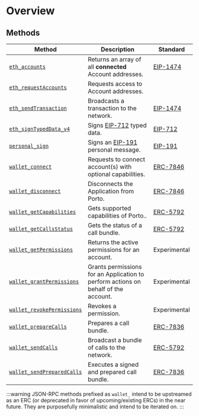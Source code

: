 # Overview

## Methods

| Method                                                                      | Description                                                                        | Standard                                            |
| --------------------------------------------------------------------------- | ---------------------------------------------------------------------------------- | --------------------------------------------------- |
| [`eth_accounts`](/sdk/rpc/eth_accounts)                                     | Returns an array of all **connected** Account addresses.                           | [EIP-1474](https://eips.ethereum.org/EIPS/eip-1474) |
| [`eth_requestAccounts`](/sdk/rpc/eth_requestAccounts)                       | Requests access to Account addresses.                                              |                                                     |
| [`eth_sendTransaction`](/sdk/rpc/eth_sendTransaction)                       | Broadcasts a transaction to the network.                                           | [EIP-1474](https://eips.ethereum.org/EIPS/eip-1474) |
| [`eth_signTypedData_v4`](/sdk/rpc/eth_signTypedData_v4)                     | Signs [EIP-712](https://eips.ethereum.org/EIPS/eip-712) typed data.                | [EIP-712](https://eips.ethereum.org/EIPS/eip-712)   |
| [`personal_sign`](/sdk/rpc/personal_sign)                                   | Signs an [EIP-191](https://eips.ethereum.org/EIPS/eip-191) personal message.       | [EIP-191](https://eips.ethereum.org/EIPS/eip-191)   |
| [`wallet_connect`](/sdk/rpc/wallet_connect)                                 | Requests to connect account(s) with optional capabilities.                         | [ERC-7846](https://eips.ethereum.org/EIPS/eip-7846) |
| [`wallet_disconnect`](/sdk/rpc/wallet_disconnect)                           | Disconnects the Application from Porto.                                            | [ERC-7846](https://eips.ethereum.org/EIPS/eip-7846) |
| [`wallet_getCapabilities`](/sdk/rpc/wallet_getCapabilities)                 | Gets supported capabilities of Porto..                                             | [ERC-5792](https://eips.ethereum.org/EIPS/eip-5792) |
| [`wallet_getCallsStatus`](/sdk/rpc/wallet_getCallsStatus)                   | Gets the status of a call bundle.                                                  | [ERC-5792](https://eips.ethereum.org/EIPS/eip-5792) |
| [`wallet_getPermissions`](/sdk/rpc/wallet_getPermissions)       | Returns the active permissions for an account.                                     | Experimental                                        |
| [`wallet_grantPermissions`](/sdk/rpc/wallet_grantPermissions)   | Grants permissions for an Application to perform actions on behalf of the account. | Experimental                                        |
| [`wallet_revokePermissions`](/sdk/rpc/wallet_revokePermissions) | Revokes a permission.                                                              | Experimental                                        |
| [`wallet_prepareCalls`](/sdk/rpc/wallet_prepareCalls)                       | Prepares a call bundle.                                                            | [ERC-7836](https://eips.ethereum.org/EIPS/eip-7836) |
| [`wallet_sendCalls`](/sdk/rpc/wallet_sendCalls)                             | Broadcast a bundle of calls to the network.                                        | [ERC-5792](https://eips.ethereum.org/EIPS/eip-5792) |
| [`wallet_sendPreparedCalls`](/sdk/rpc/wallet_sendPreparedCalls)             | Executes a signed and prepared call bundle.                                        | [ERC-7836](https://eips.ethereum.org/EIPS/eip-7836) |

:::warning
JSON-RPC methods prefixed as `wallet_` intend to be upstreamed as an ERC (or deprecated in favor of upcoming/existing ERCs) in the near future. They are purposefully minimalistic and intend to be iterated on.
:::

